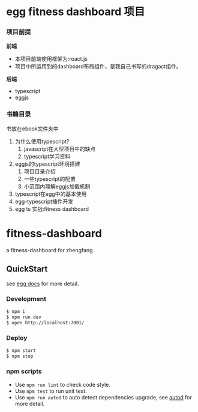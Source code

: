 # egg fitness dashboard 项目

### 项目前提

**前端**
- 本项目前端使用框架为:react.js
- 项目中所运用到的dashboard布局组件，是我自己书写的dragact组件。

**后端**
- typescript
- eggjs


### 书籍目录
书放在ebook文件夹中
1. 为什么使用typescript?
    1. javascript在大型项目中的缺点
    2. typescript学习资料
2. eggjs的typescript环境搭建
    1. 项目目录介绍
    2. 一些typescript的配置
    3. 小范围内理解eggjs加载机制
3. typescript在egg中的基本使用
4. egg-typescript插件开发
5. egg ts 实战:fitness dashboard





# fitness-dashboard

a fitness-dashboard for zhengfang

## QuickStart

<!-- add docs here for user -->

see [egg docs][egg] for more detail.

### Development

```bash
$ npm i
$ npm run dev
$ open http://localhost:7001/
```

### Deploy

```bash
$ npm start
$ npm stop
```

### npm scripts

- Use `npm run lint` to check code style.
- Use `npm test` to run unit test.
- Use `npm run autod` to auto detect dependencies upgrade, see [autod](https://www.npmjs.com/package/autod) for more detail.


[egg]: https://eggjs.org